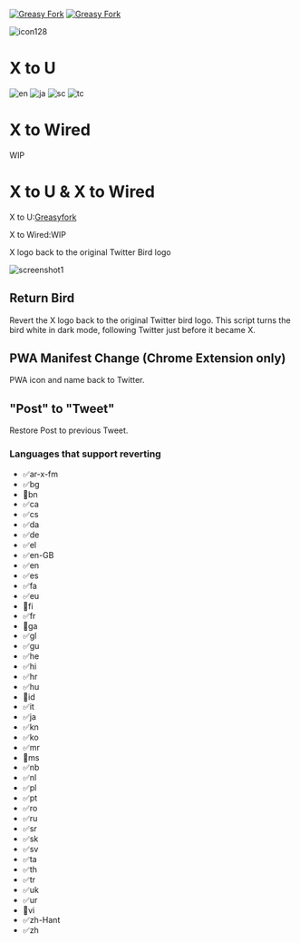 [![Greasy Fork](https://img.shields.io/greasyfork/l/471572-x-to-twitter)](https://greasyfork.org/ja/scripts/471572-x-to-twitter)
[![Greasy Fork](https://img.shields.io/greasyfork/dt/471572-x-to-twitter)](https://greasyfork.org/ja/scripts/471572-x-to-twitter)

![icon128](https://github.com/yakisova41/xToTwitter/assets/75610521/bd404516-9d6b-472d-8e88-f00183cf8d95)

# X to U
![en](https://github.com/user-attachments/assets/5deb1df3-74ea-44ba-a037-eb6645d005e4)
![ja](https://github.com/user-attachments/assets/97f0fc46-7b6a-4a3b-8de9-22cc946b41d6)
![sc](https://github.com/user-attachments/assets/f538dc5c-887a-4272-b1a5-05c52bc675a3)
![tc](https://github.com/user-attachments/assets/4e3608a3-456a-423f-836c-abc8fad418b5)


# X to Wired
WIP
# X to U & X to Wired

X to U:[Greasyfork](https://greasyfork.org/zh-CN/scripts/509028-x-to-u)

X to Wired:WIP

X logo back to the original Twitter Bird logo

![screenshot1](https://github.com/yakisova41/xToTwitter/assets/75610521/e99315be-61b2-4164-ba63-86f18931b935)

## Return Bird

Revert the X logo back to the original Twitter bird logo.
This script turns the bird white in dark mode, following Twitter just before it became X.

## PWA Manifest Change (Chrome Extension only)

PWA icon and name back to Twitter.

## "Post" to "Tweet"

Restore Post to previous Tweet.

### Languages that support reverting

- ✅ar-x-fm
- ✅bg
- 🚧bn
- ✅ca
- ✅cs
- ✅da
- ✅de
- ✅el
- ✅en-GB
- ✅en
- ✅es
- ✅fa
- ✅eu
- 🚧fi
- ✅fr
- 🚧ga
- ✅gl
- ✅gu
- ✅he
- ✅hi
- ✅hr
- ✅hu
- 🚧id
- ✅it
- ✅ja
- ✅kn
- ✅ko
- ✅mr
- 🚧ms
- ✅nb
- ✅nl
- ✅pl
- ✅pt
- ✅ro
- ✅ru
- ✅sr
- ✅sk
- ✅sv
- ✅ta
- ✅th
- ✅tr
- ✅uk
- ✅ur
- 🚧vi
- ✅zh-Hant
- ✅zh
